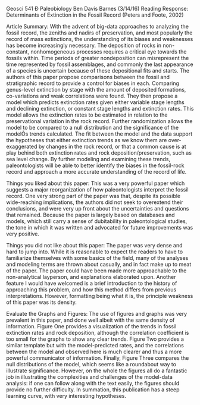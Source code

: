 Geosci 541 Ð Paleobiology
Ben Davis Barnes
(3/14/16)
Reading Response: Determinants of Extinction in the Fossil Record (Peters and Foote, 2002)

Article Summary:
	With the advent of big-data approaches to analyzing the fossil record, the zeniths and nadirs of preservation, and most popularly the record of mass extinctions, the understanding of its biases and weaknesses has become increasingly necessary. The deposition of rocks in non-constant, nonhomogeneous processes requires a critical eye towards the fossils within. Time periods of greater nondeposition can misrepresent the time represented by fossil assemblages, and commonly the last appearance of a species is uncertain because of these depositional fits and starts.
	The authors of this paper propose comparisons between the fossil and stratigraphic record to provide a control for biases in each. Comparing genus-level extinction by stage with the amount of deposited formations, co-variations and weak correlations were found. They then propose a model which predicts extinction rates given either variable stage lengths and declining extinction, or constant stage lengths and extinction rates. This model allows the extinction rates to be estimated in relation to the preservational variation in the rock record. Further randomization allows the model to be compared to a null distribution and the significance of the modelÕs trends calculated. The fit between the model and the data support the hypotheses that either extinction trends as we know them are over-exaggerated by changes in the rock record, or that a common cause is at play behind both extinction rates and rock deposition/preservation, such as sea level change. By further modeling and examining these trends, paleontologists will be able to better identify the biases in the fossil-rock record and approach a more accurate understanding of the record of life.
 

Things you liked about this paper:
	This was a very powerful paper which suggests a major reorganization of how paleontologists interpret the fossil record. One very strong part of the paper was that, despite its possible wide-reaching implications, the authors did not seek to overextend their conclusions, and were very up front about the uncertainties and questions that remained. Because the paper is largely based on databases and models, which still carry a sense of dubitability in paleontological studies, the tone in which it was written and advocated for future improvements was very positive.

Things you did not like about this paper:
	The paper was very dense and hard to jump into. While it is reasonable to expect the readers to have to familiarize themselves with some basics of the field, many of the analyses and modeling terms are thrown about casually, and in fact make up to meat of the paper. The paper could have been made more approachable to the non-analytical layperson, and explanations elaborated upon. Another feature I would have welcomed is a brief introduction to the history of approaching this problem, and how this method differs from previous interpretations. However, formatting being what it is, the principle weakness of this paper was its density.

Evaluate the Graphs and Figures:
	The use of figures and graphs was very prevalent in this paper, and done well albeit with the same density of information. Figure One provides a visualization of the trends in fossil extinction rates and rock deposition, although the correlation coefficient is too small for the graphs to show any clear trends. Figure Two provides a similar template but with the model-predicted rates, and the correlations between the model and observed here is much clearer and thus a more powerful communicator of information. Finally, Figure Three compares the null distributions of the model, which seems like a roundabout way to illustrate significance. However, on the whole the figures all do a fantastic job in illustrating the complexities and challenges of the model-data analysis: if one can follow along with the text easily, the figures should provide no further difficulty. In summation, this publication has a steep learning curve, with very interesting hypotheses.





